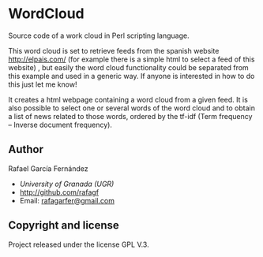 WordCloud
=========

Source code of a work cloud in Perl scripting language.

This word cloud is set to retrieve feeds from the spanish website http://elpais.com/ (for example there is a simple html to select a feed of this website)
, but easily the word cloud functionality could be separated from this example and used in a generic way. If anyone is interested in how to do this just let me know!

It creates a html webpage containing a word cloud from a given feed. It is also possible to select one or several words of the word cloud and to obtain a list of news related to those words, ordered by the tf-idf (Term frequency – Inverse document frequency).  

## Author

Rafael García Fernández

* _University of Granada (UGR)_
* http://github.com/rafagf
* Email: rafagarfer@gmail.com

## Copyright and license

Project released under the license GPL V.3.
